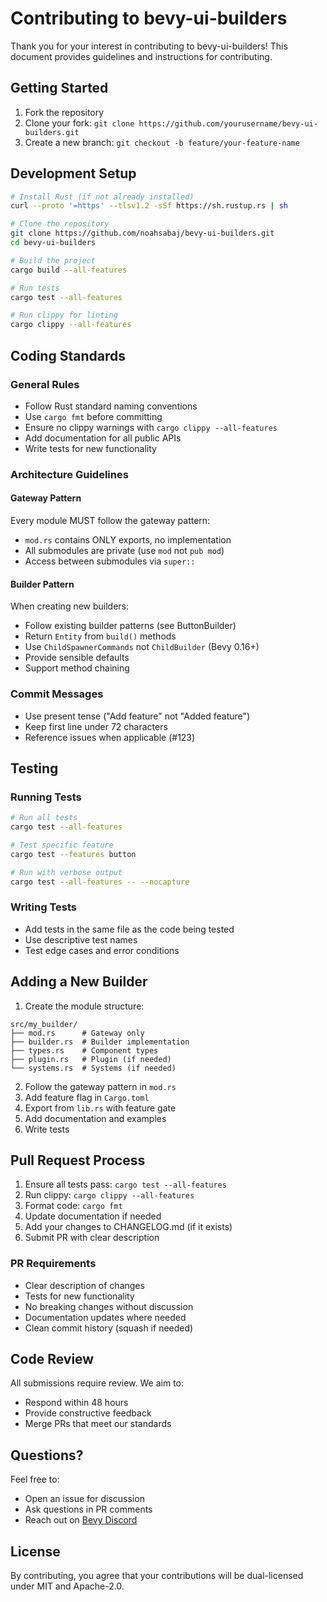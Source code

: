 # Contributing to bevy-ui-builders

Thank you for your interest in contributing to bevy-ui-builders! This document provides guidelines and instructions for contributing.

## Getting Started

1. Fork the repository
2. Clone your fork: `git clone https://github.com/yourusername/bevy-ui-builders.git`
3. Create a new branch: `git checkout -b feature/your-feature-name`

## Development Setup

```bash
# Install Rust (if not already installed)
curl --proto '=https' --tlsv1.2 -sSf https://sh.rustup.rs | sh

# Clone the repository
git clone https://github.com/noahsabaj/bevy-ui-builders.git
cd bevy-ui-builders

# Build the project
cargo build --all-features

# Run tests
cargo test --all-features

# Run clippy for linting
cargo clippy --all-features
```

## Coding Standards

### General Rules
- Follow Rust standard naming conventions
- Use `cargo fmt` before committing
- Ensure no clippy warnings with `cargo clippy --all-features`
- Add documentation for all public APIs
- Write tests for new functionality

### Architecture Guidelines

#### Gateway Pattern
Every module MUST follow the gateway pattern:
- `mod.rs` contains ONLY exports, no implementation
- All submodules are private (use `mod` not `pub mod`)
- Access between submodules via `super::`

#### Builder Pattern
When creating new builders:
- Follow existing builder patterns (see ButtonBuilder)
- Return `Entity` from `build()` methods
- Use `ChildSpawnerCommands` not `ChildBuilder` (Bevy 0.16+)
- Provide sensible defaults
- Support method chaining

### Commit Messages
- Use present tense ("Add feature" not "Added feature")
- Keep first line under 72 characters
- Reference issues when applicable (#123)

## Testing

### Running Tests
```bash
# Run all tests
cargo test --all-features

# Test specific feature
cargo test --features button

# Run with verbose output
cargo test --all-features -- --nocapture
```

### Writing Tests
- Add tests in the same file as the code being tested
- Use descriptive test names
- Test edge cases and error conditions

## Adding a New Builder

1. Create the module structure:
```
src/my_builder/
├── mod.rs      # Gateway only
├── builder.rs  # Builder implementation
├── types.rs    # Component types
├── plugin.rs   # Plugin (if needed)
└── systems.rs  # Systems (if needed)
```

2. Follow the gateway pattern in `mod.rs`
3. Add feature flag in `Cargo.toml`
4. Export from `lib.rs` with feature gate
5. Add documentation and examples
6. Write tests

## Pull Request Process

1. Ensure all tests pass: `cargo test --all-features`
2. Run clippy: `cargo clippy --all-features`
3. Format code: `cargo fmt`
4. Update documentation if needed
5. Add your changes to CHANGELOG.md (if it exists)
6. Submit PR with clear description

### PR Requirements
- Clear description of changes
- Tests for new functionality
- No breaking changes without discussion
- Documentation updates where needed
- Clean commit history (squash if needed)

## Code Review

All submissions require review. We aim to:
- Respond within 48 hours
- Provide constructive feedback
- Merge PRs that meet our standards

## Questions?

Feel free to:
- Open an issue for discussion
- Ask questions in PR comments
- Reach out on [Bevy Discord](https://discord.gg/bevy)

## License

By contributing, you agree that your contributions will be dual-licensed under MIT and Apache-2.0.